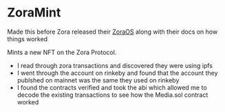 # ZoraMint

Made this before Zora released their [ZoraOS](https://zora.engineering/protocol/smart-contracts) along with their docs on how things worked

Mints a new NFT on the Zora Protocol.

* I read through zora transactions and discovered they were using ipfs
* I went through the account on rinkeby and found that the account they publshed on mainnet was the same they used on rinkeby
* I found the contracts verified and took the abi which allowed me to decode the existing transactions to see how the Media.sol contract worked
